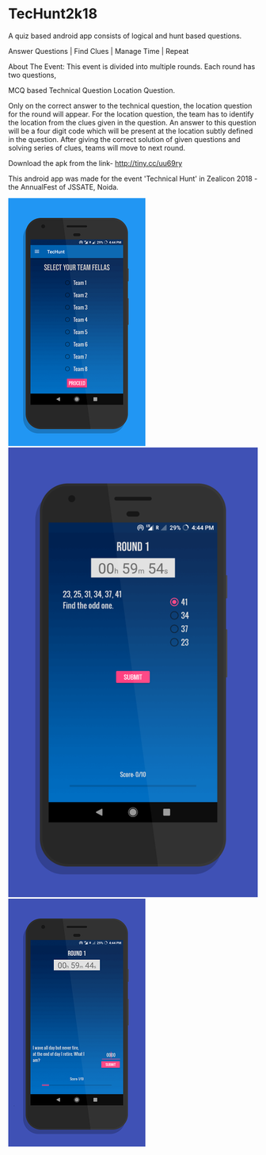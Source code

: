 # TecHunt2k18
A quiz based android app consists of logical and hunt based questions.

Answer Questions | Find Clues | Manage Time | Repeat

About The Event: This event is divided into multiple rounds. Each round has two questions,

MCQ based Technical Question
Location Question.

Only on the correct answer to the technical question, the location question for the round will appear.
For the location question, the team has to identify the location from the clues given in the question.
An answer to this question will be a four digit code which will be present at the location subtly defined in the question.
After giving the correct solution of given questions and solving series of clues, teams will move to next round.

Download the apk from the link-
http://tiny.cc/uu69ry

This android app was made for the event 'Technical Hunt' in Zealicon 2018 - the AnnualFest of JSSATE, Noida.

![Screenshot_1 of the app](https://github.com/heman-7/TecHunt2k18/blob/master/Scr1.png "Screenshots")
![Screenshot_2 of the app](https://github.com/heman-7/TecHunt2k18/blob/master/Scr2.png "Screenshots")
![Screenshot_3 of the app](https://github.com/heman-7/TecHunt2k18/blob/master/Scr3.png "Screenshots")

